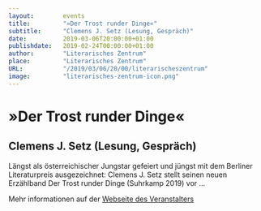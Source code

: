 ```yaml
---
layout:        events
title:         "»Der Trost runder Dinge«"
subtitle:      "Clemens J. Setz (Lesung, Gespräch)"
date:          2019-03-06T20:00:00+01:00
publishdate:   2019-02-24T00:00:00+01:00
author:        "Literarisches Zentrum"
place:         "Literarisches Zentrum"
URL:           "/2019/03/06/20/00/literarischeszentrum"
image:         "literarisches-zentrum-icon.png"
---
```


»Der Trost runder Dinge«
===========

Clemens J. Setz (Lesung, Gespräch)
-----------


Längst als österreichischer Jungstar gefeiert und jüngst mit dem Berliner Literaturpreis ausgezeichnet: Clemens J. Setz stellt seinen neuen Erzählband Der Trost runder Dinge (Suhrkamp 2019) vor ...


Mehr informationen auf der [Webseite des Veranstalters](http://www.literarisches-zentrum-goettingen.de//programm/2019/hauptprogramm/clemens-j-setz/)
